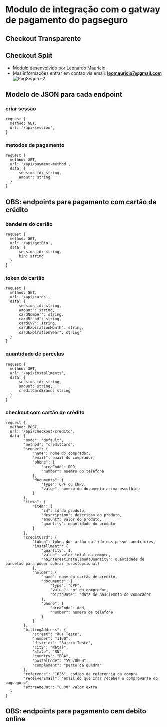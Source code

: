 # Modulo de integração com o gatway de pagamento do pagseguro
## Checkout Transparente
## Checkout Split
* Modulo desenvolvido por Leonardo Mauricio
* Mas informações entrar em contao via email: **leomauricio7@gmail.com**
![PagSeguro-2](https://user-images.githubusercontent.com/30731660/65697678-b5e27200-e051-11e9-836c-d3d1319c311c.png)
## Modelo de JSON para cada endpoint
### criar sessão
    request {
      method: GET,
      url: '/api/session',
    }
### metodos de pagamento
    request {
      method: GET,
      url: '/api/payment-method',
      data: {
          session_id: string,
          amout": string
      }
    }
## OBS: endpoints para pagamento com cartão de crédito
### bandeira do cartão

    request {
      method: GET,
      url: '/api/getBin',
      data: {
          session_id: string,
          bin: string
      }
    }
### token do cartão
    request {
      method: GET,
      url: '/api/cards',
      data: {
          session_id: string,
          amount": string,
          cardNumber": string,
          cardBrand": string,
          cardCvv": string,
          cardExpirationMonth": string,
          cardExpirationYear": string"
      }
    }
 ### quantidade de parcelas
    request {
      method: GET,
      url: '/api/installments',
      data: {
          session_id: string,
          amount: string,
	      creditCardBrand: string
      }
    }
 ### checkout com cartão de crédito
    request {
      method: POST,
      url: '/api/checkout/credito',
      data: {
            "mode": "default",
            "method": "creditCard",
            "sender": {
                "name": nome do comprador,
                "email": email do comprador,
                "phone": {
                    "areaCode": DDD,
                    "number": nuemro do telefone
                },
                "documents": {
                    "type": CPF ou CNPJ,
                    "value": numero do documento acima escolhido
                }
            },
            "items": {
                "item": {
                    "id": id do produto,
                    "description": descricao do produto,
                    "amount": valor do produto,
                    "quantity": quantidade do produto
                }
            },
            "creditCard": {
                "token": token doc artão obitido nos passos anetriores,
                "installment": {
                    "quantity": 1,
                    "value": valor total da compra,
                    "noInterestInstallmentQuantity": quantidade de parcelas para pdoer cobrar juros(opcional)
                },
                "holder": {
                    "name": nome do cartão de credito,
                    "documents": {
                        "type": "CPF",
                        "value": cpf do comprador,
                        "birthDate": "data de nasciemnto do comprador
                    },
                    "phone": {
                        "areaCode": ddd,
                        "number": numero de telefone
                    }
                }
            },
            "billingAddress": {
                "street": "Rua Teste",
                "number": "1160",
                "district": "Bairro Teste",
                "city": "Natal",
                "state": "RN",
                "country": "BRA",
                "postalCode": "59570000",
                "complement": "perto da quadra"
            },
            "reference": "1023", codigo de referencia da compra
            "receiverEmail": "email do que irar receber o comprovante do pagseguro",
            "extraAmount": "0.00" valor extra 
      }
    }
  ## OBS: endpoints para pagamento cem debito online
  

